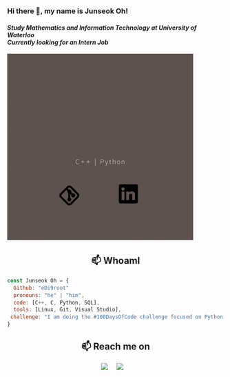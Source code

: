 ### Hi there 👋, my name is **Junseok Oh!**
#### *Study Mathematics and Information Technology at University of Waterloo* </br> *Currently looking for an Intern Job*
![I am 4th year student in Waterloo](https://github.com/eDi9root/eDi9root/blob/main/header.gif)


<h2  align="center">📫 WhoamI </h2>

```javascript
const Junseok Oh = {
  Github: "eDi9root"
  pronouns: "he" | "him",
  code: [C++, C, Python, SQL],
  tools: [Linux, Git, Visual Studio],
 challenge: "I am doing the #100DaysOfCode challenge focused on Python and C++"
}
```

<h2  align="center">📫 Reach me on</h2>
<p align="center">
  <a target="_blank"href="https://www.linkedin.com/in/junseok-oh//"><img src="https://img.shields.io/badge/linkedin-%230077B5.svg?&style=for-the-badge&logo=linkedin&logoColor=white" /></a>&nbsp;&nbsp;&nbsp;&nbsp;
  <a href="mailto:ojs3771o@gmail.com?subject=Hello,%20From%20Github"><img src="https://img.shields.io/badge/gmail-%23D14836.svg?&style=for-the-badge&logo=gmail&logoColor=white" /></a>&nbsp;&nbsp;&nbsp;&nbsp;
</p>
